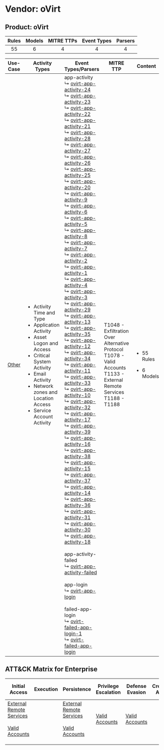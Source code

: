 Vendor: oVirt
=============
Product: oVirt
--------------
| Rules | Models | MITRE TTPs | Event Types | Parsers |
|:-----:|:------:|:----------:|:-----------:|:-------:|
|  55   |   6    |     4      |      4      |    4    |

|               Use-Case                | Activity Types                                                                                                                                                                                                                           | Event Types/Parsers                                                                                                                                                                                                                                                                                                                                                                                                                                                                                                                                                                                                                                                                                                                                                                                                                                                                                                                                                                                                                                                                                                                                                                                                                                                                                                                                                                                                                                                                                                                                                                                                                                                                                                                                                                                                                                                                                                                                                                                                                                                                                                                                                                                                                                                                                                                                                                                                                                                                                                                                                                                                                                                                                                                                                                                                                                                                                                                                                                                                                                                                                                                                                                                                                                                                                                                                                                                                                                                                                                                                                                                                  | MITRE TTP                                                                                                                         | Content                                              |
|:-------------------------------------:| ---------------------------------------------------------------------------------------------------------------------------------------------------------------------------------------------------------------------------------------- | -------------------------------------------------------------------------------------------------------------------------------------------------------------------------------------------------------------------------------------------------------------------------------------------------------------------------------------------------------------------------------------------------------------------------------------------------------------------------------------------------------------------------------------------------------------------------------------------------------------------------------------------------------------------------------------------------------------------------------------------------------------------------------------------------------------------------------------------------------------------------------------------------------------------------------------------------------------------------------------------------------------------------------------------------------------------------------------------------------------------------------------------------------------------------------------------------------------------------------------------------------------------------------------------------------------------------------------------------------------------------------------------------------------------------------------------------------------------------------------------------------------------------------------------------------------------------------------------------------------------------------------------------------------------------------------------------------------------------------------------------------------------------------------------------------------------------------------------------------------------------------------------------------------------------------------------------------------------------------------------------------------------------------------------------------------------------------------------------------------------------------------------------------------------------------------------------------------------------------------------------------------------------------------------------------------------------------------------------------------------------------------------------------------------------------------------------------------------------------------------------------------------------------------------------------------------------------------------------------------------------------------------------------------------------------------------------------------------------------------------------------------------------------------------------------------------------------------------------------------------------------------------------------------------------------------------------------------------------------------------------------------------------------------------------------------------------------------------------------------------------------------------------------------------------------------------------------------------------------------------------------------------------------------------------------------------------------------------------------------------------------------------------------------------------------------------------------------------------------------------------------------------------------------------------------------------------------------------------------------------- | --------------------------------------------------------------------------------------------------------------------------------- | ---------------------------------------------------- |
| [Other](../UseCases/usecase_other.md) | <ul><li>Activity Time  and Type</li><li>Application Activity</li><li>Asset Logon and Access</li><li>Critical System Activity</li><li>Email Activity</li><li>Network zones and Location Access</li><li>Service Account Activity</li></ul> |  app-activity<br> ↳ [ovirt-app-activity-24](../Parsers/parserContent_ovirt-app-activity-24.md)<br> ↳ [ovirt-app-activity-23](../Parsers/parserContent_ovirt-app-activity-23.md)<br> ↳ [ovirt-app-activity-22](../Parsers/parserContent_ovirt-app-activity-22.md)<br> ↳ [ovirt-app-activity-21](../Parsers/parserContent_ovirt-app-activity-21.md)<br> ↳ [ovirt-app-activity-28](../Parsers/parserContent_ovirt-app-activity-28.md)<br> ↳ [ovirt-app-activity-27](../Parsers/parserContent_ovirt-app-activity-27.md)<br> ↳ [ovirt-app-activity-26](../Parsers/parserContent_ovirt-app-activity-26.md)<br> ↳ [ovirt-app-activity-25](../Parsers/parserContent_ovirt-app-activity-25.md)<br> ↳ [ovirt-app-activity-20](../Parsers/parserContent_ovirt-app-activity-20.md)<br> ↳ [ovirt-app-activity-9](../Parsers/parserContent_ovirt-app-activity-9.md)<br> ↳ [ovirt-app-activity-6](../Parsers/parserContent_ovirt-app-activity-6.md)<br> ↳ [ovirt-app-activity-5](../Parsers/parserContent_ovirt-app-activity-5.md)<br> ↳ [ovirt-app-activity-8](../Parsers/parserContent_ovirt-app-activity-8.md)<br> ↳ [ovirt-app-activity-7](../Parsers/parserContent_ovirt-app-activity-7.md)<br> ↳ [ovirt-app-activity-2](../Parsers/parserContent_ovirt-app-activity-2.md)<br> ↳ [ovirt-app-activity-1](../Parsers/parserContent_ovirt-app-activity-1.md)<br> ↳ [ovirt-app-activity-4](../Parsers/parserContent_ovirt-app-activity-4.md)<br> ↳ [ovirt-app-activity-3](../Parsers/parserContent_ovirt-app-activity-3.md)<br> ↳ [ovirt-app-activity-29](../Parsers/parserContent_ovirt-app-activity-29.md)<br> ↳ [ovirt-app-activity-13](../Parsers/parserContent_ovirt-app-activity-13.md)<br> ↳ [ovirt-app-activity-35](../Parsers/parserContent_ovirt-app-activity-35.md)<br> ↳ [ovirt-app-activity-12](../Parsers/parserContent_ovirt-app-activity-12.md)<br> ↳ [ovirt-app-activity-34](../Parsers/parserContent_ovirt-app-activity-34.md)<br> ↳ [ovirt-app-activity-11](../Parsers/parserContent_ovirt-app-activity-11.md)<br> ↳ [ovirt-app-activity-33](../Parsers/parserContent_ovirt-app-activity-33.md)<br> ↳ [ovirt-app-activity-10](../Parsers/parserContent_ovirt-app-activity-10.md)<br> ↳ [ovirt-app-activity-32](../Parsers/parserContent_ovirt-app-activity-32.md)<br> ↳ [ovirt-app-activity-17](../Parsers/parserContent_ovirt-app-activity-17.md)<br> ↳ [ovirt-app-activity-39](../Parsers/parserContent_ovirt-app-activity-39.md)<br> ↳ [ovirt-app-activity-16](../Parsers/parserContent_ovirt-app-activity-16.md)<br> ↳ [ovirt-app-activity-38](../Parsers/parserContent_ovirt-app-activity-38.md)<br> ↳ [ovirt-app-activity-15](../Parsers/parserContent_ovirt-app-activity-15.md)<br> ↳ [ovirt-app-activity-37](../Parsers/parserContent_ovirt-app-activity-37.md)<br> ↳ [ovirt-app-activity-14](../Parsers/parserContent_ovirt-app-activity-14.md)<br> ↳ [ovirt-app-activity-36](../Parsers/parserContent_ovirt-app-activity-36.md)<br> ↳ [ovirt-app-activity-31](../Parsers/parserContent_ovirt-app-activity-31.md)<br> ↳ [ovirt-app-activity-30](../Parsers/parserContent_ovirt-app-activity-30.md)<br> ↳ [ovirt-app-activity-18](../Parsers/parserContent_ovirt-app-activity-18.md)<br><br> app-activity-failed<br> ↳ [ovirt-app-activity-failed](../Parsers/parserContent_ovirt-app-activity-failed.md)<br><br> app-login<br> ↳ [ovirt-app-login](../Parsers/parserContent_ovirt-app-login.md)<br><br> failed-app-login<br> ↳ [ovirt-failed-app-login-1](../Parsers/parserContent_ovirt-failed-app-login-1.md)<br> ↳ [ovirt-failed-app-login](../Parsers/parserContent_ovirt-failed-app-login.md)<br> | T1048 - Exfiltration Over Alternative Protocol<br>T1078 - Valid Accounts<br>T1133 - External Remote Services<br>T1188 - T1188<br> | <ul><li>55 Rules</li></ul><ul><li>6 Models</li></ul> |

ATT&CK Matrix for Enterprise
----------------------------
| Initial Access                                                                                                                                   | Execution | Persistence                                                                                                                                      | Privilege Escalation                                                | Defense Evasion                                                     | Credential Access | Discovery | Lateral Movement | Collection | Command and Control | Exfiltration                                                                                | Impact |
| ------------------------------------------------------------------------------------------------------------------------------------------------ | --------- | ------------------------------------------------------------------------------------------------------------------------------------------------ | ------------------------------------------------------------------- | ------------------------------------------------------------------- | ----------------- | --------- | ---------------- | ---------- | ------------------- | ------------------------------------------------------------------------------------------- | ------ |
| [External Remote Services](https://attack.mitre.org/techniques/T1133)<br><br>[Valid Accounts](https://attack.mitre.org/techniques/T1078)<br><br> |           | [External Remote Services](https://attack.mitre.org/techniques/T1133)<br><br>[Valid Accounts](https://attack.mitre.org/techniques/T1078)<br><br> | [Valid Accounts](https://attack.mitre.org/techniques/T1078)<br><br> | [Valid Accounts](https://attack.mitre.org/techniques/T1078)<br><br> |                   |           |                  |            |                     | [Exfiltration Over Alternative Protocol](https://attack.mitre.org/techniques/T1048)<br><br> |        |